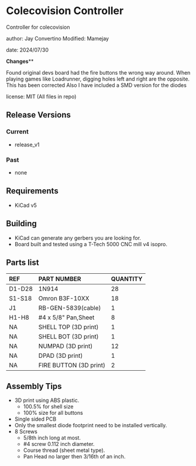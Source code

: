 # Colecovision Controller
Controller for colecovision  

author: Jay Convertino 
Modified: Mamejay

date: 2024/07/30

******Changes********


Found original devs board had the fire buttons the wrong way around.  When playing games like Loadrunner, digging holes left and right are the opposite.  This has been corrected
Also I have included a SMD version for the diodes

license: MIT (All files in repo)

## Release Versions
### Current
  - release_v1

### Past
  - none
  
## Requirements
  - KiCad v5

## Building
  - KiCad can generate any gerbers you are looking for.
  - Board built and tested using a T-Tech 5000 CNC mill v4 isopro.

## Parts list
|  REF  |      PART NUMBER      | QUANTITY |
|:---   |:---                   |:---      |
|D1-D28 |1N914                  |28        |
|S1-S18 |Omron B3F-10XX         |18        |
|J1     |RB-GEN-5839(cable)     |1         |
|H1-H8  |#4 x 5/8" Pan,Sheet    |8         |
|NA     |SHELL TOP (3D print)   |1         |
|NA     |SHELL BOT (3D print)   |1         |
|NA     |NUMPAD (3D print)      |12        |
|NA     |DPAD (3D print)        |1         |
|NA     |FIRE BUTTON (3D print) |2         |

## Assembly Tips
  - 3D print using ABS plastic.
    - 100.5% for shell size
    - 100% size for all buttons
  - Single sided PCB
  - Only the smallest diode footprint need to be installed vertically.
  - 8 Screws 
    - 5/8th inch long at most.
    - #4 screw 0.112 inch diameter.
    - Course thread (sheet metal type).
    - Pan Head no larger then 3/16th of an inch.
